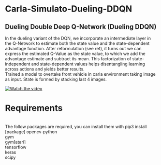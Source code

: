 # Carla-Simulato-Dueling-DDQN

<h2><b>Dueling Double Deep Q-Network (Dueling DDQN)</b></h2>
In the dueling variant of the DQN, we incorporate an intermediate layer in the Q-Network to estimate both the state value and the state-dependent advantage function. After reformulation (see ref), it turns out we can express the estimated Q-Value as the state value, to which we add the advantage estimate and subtract its mean. This factorization of state-independent and state-dependent values helps disentangling learning across actions and yields better results.
<br>
Trained a model to overtake front vehicle in carla environment taking image as input. 
State is formed by stacking last 4 images.

[![Watch the video](https://github.com/sainijagjit/Carla-Simulaton-Dueling-DDQN/blob/master/Screenshot%20from%202020-07-02%2020-07-33.png)](https://drive.google.com/file/d/1q-IK11GlPLRgP1JlCBtKgLT0Z2U96_GB/view?usp=sharing)

<h1><b>Requirements</b></h1><br>
The follow packages are required, you can install them with pip3 install [package]
opencv-python<br>
gym<br>
gym[atari]<br>
tensorflow<br>
keras<br>
scipy
